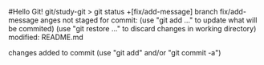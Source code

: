 #Hello Git!
git/study-git > git status                                  +[fix/add-message]
 branch fix/add-message
anges not staged for commit:
(use "git add <file>..." to update what will be commited)
(use "git restore <file>..." to discard changes in working directory)
      modified:   README.md

 changes added to commit (use "git add" and/or "git commit -a")

